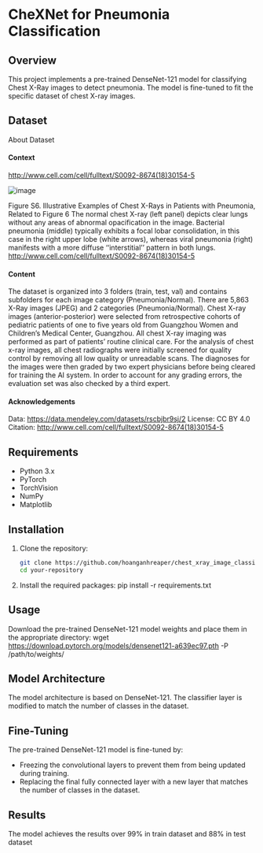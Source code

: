 # CheXNet for Pneumonia Classification

## Overview
This project implements a pre-trained DenseNet-121 model for classifying Chest X-Ray images to detect pneumonia. The model is fine-tuned to fit the specific dataset of chest X-ray images.

## Dataset
About Dataset
#### Context
http://www.cell.com/cell/fulltext/S0092-8674(18)30154-5

![image](https://github.com/hoanganhreaper/chest_xray_image_classification_using_CheXNet/assets/118657851/8b93769c-3e4b-4d1f-ae6f-2f4a223fa2ba)

Figure S6. Illustrative Examples of Chest X-Rays in Patients with Pneumonia, Related to Figure 6
The normal chest X-ray (left panel) depicts clear lungs without any areas of abnormal opacification in the image. Bacterial pneumonia (middle) typically exhibits a focal lobar consolidation, in this case in the right upper lobe (white arrows), whereas viral pneumonia (right) manifests with a more diffuse ‘‘interstitial’’ pattern in both lungs.
http://www.cell.com/cell/fulltext/S0092-8674(18)30154-5

#### Content
The dataset is organized into 3 folders (train, test, val) and contains subfolders for each image category (Pneumonia/Normal). There are 5,863 X-Ray images (JPEG) and 2 categories (Pneumonia/Normal).
Chest X-ray images (anterior-posterior) were selected from retrospective cohorts of pediatric patients of one to five years old from Guangzhou Women and Children’s Medical Center, Guangzhou. All chest X-ray imaging was performed as part of patients’ routine clinical care.
For the analysis of chest x-ray images, all chest radiographs were initially screened for quality control by removing all low quality or unreadable scans. The diagnoses for the images were then graded by two expert physicians before being cleared for training the AI system. In order to account for any grading errors, the evaluation set was also checked by a third expert.

#### Acknowledgements
Data: https://data.mendeley.com/datasets/rscbjbr9sj/2
License: CC BY 4.0
Citation: http://www.cell.com/cell/fulltext/S0092-8674(18)30154-5

## Requirements
- Python 3.x
- PyTorch
- TorchVision
- NumPy
- Matplotlib

## Installation
1. Clone the repository:
   ```bash
   git clone https://github.com/hoanganhreaper/chest_xray_image_classification_using_CheXNet.git
   cd your-repository
2. Install the required packages:
   pip install -r requirements.txt

## Usage
Download the pre-trained DenseNet-121 model weights and place them in the appropriate directory:
   wget https://download.pytorch.org/models/densenet121-a639ec97.pth -P /path/to/weights/

## Model Architecture
The model architecture is based on DenseNet-121. The classifier layer is modified to match the number of classes in the dataset.

## Fine-Tuning
The pre-trained DenseNet-121 model is fine-tuned by:
- Freezing the convolutional layers to prevent them from being updated during training.
- Replacing the final fully connected layer with a new layer that matches the number of classes in the dataset.

## Results
The model achieves the results over 99% in train dataset and 88% in test dataset
